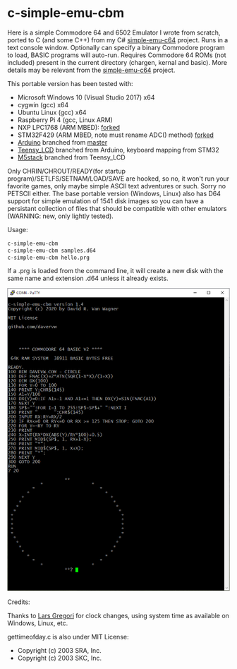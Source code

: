 # c-simple-emu-cbm #

Here is a simple Commodore 64 and 6502 Emulator I wrote from scratch, ported to C (and some C++) from my C# [simple-emu-c64](https://github.com/davervw/simple-emu-c64) project.  Runs in a text console window.  Optionally can specify a binary Commodore program to load, BASIC programs will auto-run.   Requires Commodore 64 ROMs (not included) present in the current directory (chargen, kernal and basic).   More details may be relevant from the [simple-emu-c64](https://github.com/davervw/simple-emu-c64) project.

This portable version has been tested with:

* Microsoft Windows 10 (Visual Studio 2017) x64
* cygwin (gcc) x64
* Ubuntu Linux (gcc) x64
* Raspberry Pi 4 (gcc, Linux ARM)
* NXP LPC1768 (ARM MBED): [forked](https://os.mbed.com/users/davervw/code/c-simple-emu6502-cbm/)
* STM32F429 (ARM MBED, note must rename ADC() method) [forked](https://os.mbed.com/users/davervw/code/C64-stm429_discovery/)
* [Arduino](https://github.com/davervw/c-simple-emu6502-cbm/tree/arduino) branched from [master](https://github.com/davervw/c-simple-emu6502-cbm/tree/master)
* [Teensy_LCD](https://github.com/davervw/c-simple-emu6502-cbm/tree/teensy_lcd) branched from Arduino, keyboard mapping from STM32
* [M5stack](https://github.com/davervw/c-simple-emu6502-cbm/tree/m5) branched from Teensy_LCD

Only CHRIN/CHROUT/READY(for startup program)/SETLFS/SETNAM/LOAD/SAVE are hooked, so no, it won't run your favorite games, only maybe simple ASCII text adventures or such.  Sorry no PETSCII either.   The base portable version (Windows, Linux) also has D64 support for simple emulation of 1541 disk images so you can have a persistant collection of files that should be compatible with other emulators (WARNING: new, only lightly tested).

Usage:

    c-simple-emu-cbm
    c-simple-emu-cbm samples.d64
    c-simple-emu-cbm hello.prg

If a .prg is loaded from the command line, it will create a new disk with the same name and extension .d64 unless it already exists.

![circle.bas](https://github.com/davervw/c-simple-emu6502-cbm/raw/master/circle.png)

Credits:

Thanks to [Lars Gregori](https://github.com/choas) for clock changes, using system time as available on Windows, Linux, etc.

gettimeofday.c is also under MIT License:
 * Copyright (c) 2003 SRA, Inc.
 * Copyright (c) 2003 SKC, Inc.

